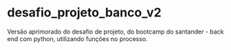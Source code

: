 # desafio_projeto_banco_v2
Versão aprimorado do desafio de projeto, do bootcamp do santander - back end com python, utilizando funções no processo.
